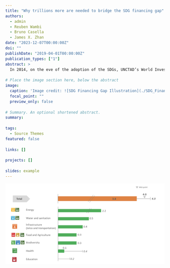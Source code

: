 ```yaml
---
title: "Why trillions more are needed to bridge the SDG financing gap"
authors: 
  - admin
  - Reuben Wambi
  - Bruno Casella
  - James X. Zhan
date: "2023-12-07T00:00:00Z"
doi: ""
publishDate: "2019-04-01T00:00:00Z"
publication_types: ["1"]
abstract: >
  In 2014, on the eve of the adoption of the SDGs, UNCTAD’s World Investment Report put the annual investment gap faced by developing countries to achieve the goals at $2.5 trillion. A new midpoint review sets the bar much higher, at $4 - $4.3 trillion, according to the latest UNCTAD SDG Investment Trends Monitor. Taking place ahead of COP28, the World Investment Forum 2023 offers a platform for policymakers at the highest levels to take decisive actions to accelerate SDG financing.

# Place the image section here, below the abstract
image:
  caption: 'Image credit: ![SDG Financing Gap Illustration](./SDG_Financing_gap.png)'
  focal_point: ""
  preview_only: false

# Summary. An optional shortened abstract.
summary: 

tags:
  - Source Themes
featured: false

links: []

projects: []

slides: example
---
```


![SDG Financing Gap Illustration](./SDG_Financing_gap.png)
